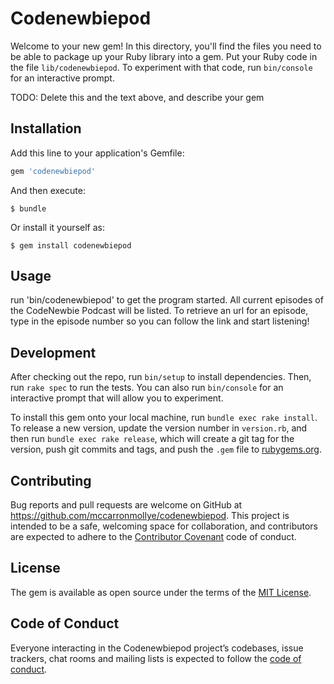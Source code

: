 # Codenewbiepod

Welcome to your new gem! In this directory, you'll find the files you need to be able to package up your Ruby library into a gem. Put your Ruby code in the file `lib/codenewbiepod`. To experiment with that code, run `bin/console` for an interactive prompt.

TODO: Delete this and the text above, and describe your gem

## Installation

Add this line to your application's Gemfile:

```ruby
gem 'codenewbiepod'
```

And then execute:

    $ bundle

Or install it yourself as:

    $ gem install codenewbiepod

## Usage

run 'bin/codenewbiepod' to get the program started. All current episodes of the CodeNewbie Podcast will be listed. To retrieve an url for an episode, type in the episode number so you can follow the link and start listening! 

## Development

After checking out the repo, run `bin/setup` to install dependencies. Then, run `rake spec` to run the tests. You can also run `bin/console` for an interactive prompt that will allow you to experiment.

To install this gem onto your local machine, run `bundle exec rake install`. To release a new version, update the version number in `version.rb`, and then run `bundle exec rake release`, which will create a git tag for the version, push git commits and tags, and push the `.gem` file to [rubygems.org](https://rubygems.org).

## Contributing

Bug reports and pull requests are welcome on GitHub at https://github.com/mccarronmollye/codenewbiepod. This project is intended to be a safe, welcoming space for collaboration, and contributors are expected to adhere to the [Contributor Covenant](http://contributor-covenant.org) code of conduct.

## License

The gem is available as open source under the terms of the [MIT License](https://opensource.org/licenses/MIT).

## Code of Conduct

Everyone interacting in the Codenewbiepod project’s codebases, issue trackers, chat rooms and mailing lists is expected to follow the [code of conduct](https://github.com/mccarronmollye/codenewbiepod/blob/master/CODE_OF_CONDUCT.md).
